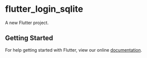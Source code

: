 # flutter_login_sqlite

A new Flutter project.

## Getting Started

For help getting started with Flutter, view our online
[documentation](https://flutter.io/).
